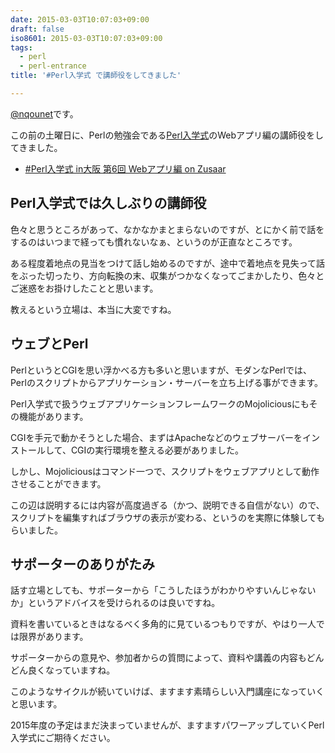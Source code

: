 ```yaml
---
date: 2015-03-03T10:07:03+09:00
draft: false
iso8601: 2015-03-03T10:07:03+09:00
tags:
  - perl
  - perl-entrance
title: '#Perl入学式 で講師役をしてきました'

---
```


<p><a href="https://twitter.com/nqounet">@nqounet</a>です。</p>

<p>この前の土曜日に、Perlの勉強会である<a href="http://www.perl-entrance.org/">Perl入学式</a>のWebアプリ編の講師役をしてきました。</p>

<ul>
<li><a href="http://www.zusaar.com/event/12837005">#Perl入学式 in大阪 第6回 Webアプリ編 on Zusaar</a></li>
</ul>



<h2>Perl入学式では久しぶりの講師役</h2>

<p>色々と思うところがあって、なかなかまとまらないのですが、とにかく前で話をするのはいつまで経っても慣れないなぁ、というのが正直なところです。</p>

<p>ある程度着地点の見当をつけて話し始めるのですが、途中で着地点を見失って話をぶった切ったり、方向転換の末、収集がつかなくなってごまかしたり、色々とご迷惑をお掛けしたことと思います。</p>

<p>教えるという立場は、本当に大変ですね。</p>

<h2>ウェブとPerl</h2>

<p>PerlというとCGIを思い浮かべる方も多いと思いますが、モダンなPerlでは、Perlのスクリプトからアプリケーション・サーバーを立ち上げる事ができます。</p>

<p>Perl入学式で扱うウェブアプリケーションフレームワークのMojoliciousにもその機能があります。</p>

<p>CGIを手元で動かそうとした場合、まずはApacheなどのウェブサーバーをインストールして、CGIの実行環境を整える必要がありました。</p>

<p>しかし、Mojoliciousはコマンド一つで、スクリプトをウェブアプリとして動作させることができます。</p>

<p>この辺は説明するには内容が高度過ぎる（かつ、説明できる自信がない）ので、スクリプトを編集すればブラウザの表示が変わる、というのを実際に体験してもらいました。</p>

<h2>サポーターのありがたみ</h2>

<p>話す立場としても、サポーターから「こうしたほうがわかりやすいんじゃないか」というアドバイスを受けられるのは良いですね。</p>

<p>資料を書いているときはなるべく多角的に見ているつもりですが、やはり一人では限界があります。</p>

<p>サポーターからの意見や、参加者からの質問によって、資料や講義の内容もどんどん良くなっていますね。</p>

<p>このようなサイクルが続いていけば、ますます素晴らしい入門講座になっていくと思います。</p>

<p>2015年度の予定はまだ決まっていませんが、ますますパワーアップしていくPerl入学式にご期待ください。</p>
    	